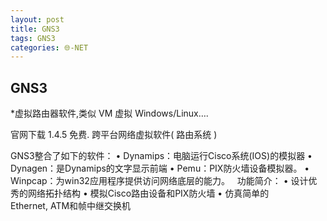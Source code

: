 ```yaml
---
layout: post
title: GNS3
tags: GNS3
categories: 🌐-NET
---
```




## GNS3

*虚拟路由器软件,类似 VM 虚拟 Windows/Linux….


官网下载 1.4.5 免费. 跨平台网络虚拟软件( 路由系统 )


GNS3整合了如下的软件：
•	Dynamips：电脑运行Cisco系统(IOS)的模拟器
•	Dynagen：是Dynamips的文字显示前端
•	Pemu：PIX防火墙设备模拟器。
•	Winpcap：为win32应用程序提供访问网络底层的能力。
 
功能简介：
•	设计优秀的网络拓扑结构
•	模拟Cisco路由设备和PIX防火墙
•	仿真简单的Ethernet, ATM和帧中继交换机



